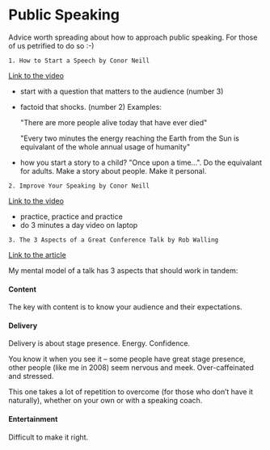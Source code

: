 # Public Speaking
Advice worth spreading about how to approach public speaking. For those of us petrified to do so :-)

```
1. How to Start a Speech by Conor Neill
```

[Link to the video](https://www.youtube.com/watch?v=w82a1FT5o88)

- start with a question that matters to the audience (number 3)
- factoid that shocks. (number 2) Examples:  

   "There are more people alive today that have ever died"   
   
   "Every two minutes the energy reaching the Earth from the Sun 
     is equivalant of the whole annual usage of humanity"
   
- how you start a story to a child? "Once upon a time...". Do the equivalant for adults. Make a story about people. Make it personal. 

```
2. Improve Your Speaking by Conor Neill
```

[Link to the video](https://www.youtube.com/watch?v=c8_BIamLESg)

- practice, practice and practice
- do 3 minutes a day video on laptop

```
3. The 3 Aspects of a Great Conference Talk by Rob Walling
```

[Link to the article](https://robwalling.com/2019/09/30/the-3-aspects-of-a-great-conference-talk/)

My mental model of a talk has 3 aspects that should work in tandem:

#### Content
The key with content is to know your audience and their expectations.
#### Delivery
Delivery is about stage presence. Energy. Confidence.

You know it when you see it – some people have great stage presence, other people (like me in 2008) seem nervous and meek. Over-caffeinated and stressed.

This one takes a lot of repetition to overcome (for those who don’t have it naturally), whether on your own or with a speaking coach.

#### Entertainment
Difficult to make it right. 
